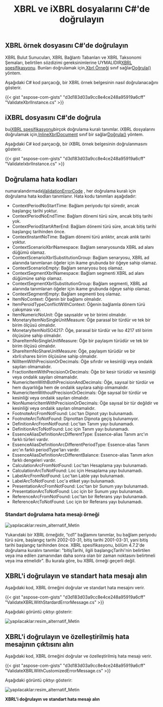 ﻿---
title: XBRL ve iXBRL dosyalarını C#'de doğrulayın
linktitle: XBRL ve iXBRL dosyalarını doğrulayın
keywords: xbrl taxonomy,xbrl,ixbrl,xbrl linkbases,xbrl Instances
description: C# Finance Kütüphane API, XBRL ve iXBRL dosyalarını doğrulayabilir. Daha fazla bilgi için lütfen bu makalede verilen örnek kodlara bakın.
type: docs
weight: 30
url: /tr/net/validate-xbrl-and-ixbrl-files/
---
## **XBRL örnek dosyasını C#'de doğrulayın**
 XBRL Bulut Sunucuları, XBRL Bağlantı Tabanları ve XBRL Taksonomi Şemaları, belirtilen sözdizimi gereksinimlerine UYMALIDIR[XBRL spesifikasyonu](http://www.xbrl.org/Specification/XBRL-2.1/REC-2003-12-31/XBRL-2.1-REC-2003-12-31+corrected-errata-2013-02-20.html). Bunları doğrulamak için,[Xbrl Örneği](https://reference.aspose.com/finance/net/aspose.finance.xbrl/xbrlinstance) sınıf sağlar[Doğrula()](https://reference.aspose.com/finance/net/aspose.finance.xbrl/xbrlinstance/methods/validate) yöntem.

Aşağıdaki C# kod parçacığı, bir XBRL örnek belgesinin nasıl doğrulanacağını gösterir.

{{< gist "aspose-com-gists" "d3d183d03a9cc8e4ce248a95919a6cff" "ValidateXbrlInstance.cs" >}}
## **iXBRL dosyasını C#'de doğrula**
 bu[iXBRL spesifikasyonu](http://www.xbrl.org/specification/inlinexbrl-part1/rec-2013-11-18/inlinexbrl-part1-rec-2013-11-18.html)birçok doğrulama kuralı tanımlar. iXBRL dosyalarını doğrulamak için,[InlineXbrlDocument](https://reference.aspose.com/finance/net/aspose.finance.xbrl.inline/inlinexbrldocument) sınıf bir sağlar[Doğrula()](https://reference.aspose.com/finance/net/aspose.finance.xbrl.inline/inlinexbrldocument/methods/validate) yöntem.

Aşağıdaki C# kod parçacığı, bir iXBRL örnek belgesinin doğrulanmasını gösterir.

{{< gist "aspose-com-gists" "d3d183d03a9cc8e4ce248a95919a6cff" "ValidateIxbrlInstance.cs" >}}
## **Doğrulama hata kodları**
 numaralandırmada[ValidationErrorCode](https://reference.aspose.com/finance/net/aspose.finance.xbrl.validator/validationerrorcode) , her doğrulama kuralı için doğrulama hata kodları tanımlanır.
Hata kodu tanımları aşağıdadır:

- ContextPeriodNoStartTime: Bağlam periyodu tipi süredir, ancak başlangıç tarihi yoktur.
- ContextPeriodNoEndTime: Bağlam dönemi türü süre, ancak bitiş tarihi yok.
- ContextPeriodStartAfterEnd: Bağlam dönemi türü süre, ancak bitiş tarihi başlangıç tarihinden önce.
- ContextInstantNoTime: Bağlam dönemi türü anlıktır, ancak anlık tarihi yoktur.
- ContextScenarioXbrlNamespace: Bağlam senaryosunda XBRL ad alanı düğümü olamaz.
- ContextScenarioXbrlSubstitutionGroup: Bağlam senaryosu, XBRL ad alanında tanımlanan öğeler için ikame grubunda bir öğeye sahip olamaz.
- ContextScenarioEmpty: Bağlam senaryosu boş olamaz.
- ContextSegmentXbrlNamespace: Bağlam segmenti XBRL ad alanı düğümüne sahip olamaz.
- ContextSegmentXbrlSubstitutionGroup: Bağlam segmenti, XBRL ad alanında tanımlanan öğeler için ikame grubunda öğeye sahip olamaz.
- ContextSegmentEmpty: Bağlam segmenti boş olamaz.
- ItemNoContext: Öğenin bir bağlamı olmalıdır.
- ItemPeroidTypeConflictWithContext: Öğenin bağlamla dönem türü çakışması var.
- ItemNumericNoUnit: Öğe sayısaldır ve bir birimi olmalıdır.
- MonetaryItemNoSingleUnitMeasure: Öğe parasal bir türdür ve tek bir birim ölçüsü olmalıdır.
- MonetaryItemNoISO4217: Öğe, parasal bir türdür ve Iso 4217 stil birim ölçüsüne sahip olmalıdır.
- ShareItemNoSingleUnitMeasure: Öğe bir paylaşım türüdür ve tek bir birim ölçüsü olmalıdır.
- ShareItemNoShareUnitMeasure: Öğe, paylaşım türüdür ve bir xbrli:shares birim ölçüsüne sahip olmalıdır.
- NillItemWithPrecisionOrDecimals: Öğe sıfırdır ve kesinliği veya ondalık sayıları olmamalıdır.
- FractionItemWithPrecisionOrDecimals: Öğe bir kesir türüdür ve kesinliği veya ondalık sayıları olmamalıdır.
- NumericItemWithBothPrecisionAndDecimals: Öğe, sayısal bir türdür ve hem duyarlılığa hem de ondalık sayılara sahip olmamalıdır.
- NumericItemWithoutPrecisionOrDecimals: Öğe sayısal bir türdür ve kesinliği veya ondalık sayıları olmalıdır.
- NonNumericItemWithPrecisionOrDecimals: Öğe sayısal bir tür değildir ve kesinliği veya ondalık sayıları olmamalıdır.
- FootnoteArcFromNotFound: Loc'tan Dipnot yayı bulunamadı.
- FootnoteArcToNotFound: Dipnottan Dipnota geçiş bulunamıyor.
- DefinitionArcFromNotFound: Loc'tan Tanım yayı bulunamadı.
- DefinitionArcToNotFound: Loc için Tanım yayı bulunamadı.
- EssenceAliasDefinitionArcDifferentType: Essence-alias Tanım arc'ın farklı türleri vardır.
- EssenceAliasDefinitionArcDifferentPeriodType: Essence-alias Tanım arc'ın farklı periodType'ları vardır.
- EssenceAliasDefinitionArcDifferentBalance: Essence-alias Tanım arkın farklı dengeleri vardır.
- CalculationArcFromNotFound: Loc'tan Hesaplama yayı bulunamadı.
- CalculationArcToNotFound: Loc için Hesaplama yayı bulunamadı.
- LabelArcFromNotFound: Loc'tan Lable yayı bulunamadı.
- LabelArcToNotFound: Loc'a etiket yayı bulunamadı.
- PresentationArcFromNotFound: Loc'tan bir Sunum yayı bulunamadı.
- PresentationArcToNotFound: Loc için bir Sunum yayı bulunamadı.
- ReferenceArcFromNotFound: Loc'tan bir Referans yayı bulunamadı.
- ReferenceArcToNotFound: Loc için bir Referans yayı bulunamadı.
### **Standart doğrulama hata mesajı örneği**
![yapılacaklar:resim_alternatif_Metin](validate-xbrl-and-ixbrl-files_1.png)

Yukarıdaki bir XBRL örneğidir, “cd1” bağlamını tanımlar, bu bağlam periyodu türü süre, başlangıç tarihi 2002-03-31, bitiş tarihi 2001-03-31, yani bitiş tarihi başlangıç tarihinden önce. XBRL spesifikasyonu, bölüm 4.7.2'de doğrulama kuralını tanımlar: "bitişTarihi, ilgili başlangıçTarihi'nin belirtilen veya ima edilen zamanından daha sonra olan bir zaman noktasını belirtmeli veya ima etmelidir". Bu kurala göre, bu XBRL örneği geçerli değil.
## **XBRL'i doğrulayın ve standart hata mesajı alın**
Aşağıdaki kod, XBRL örneğini doğrular ve standart hata mesajını verir.

{{< gist "aspose-com-gists" "d3d183d03a9cc8e4ce248a95919a6cff" "ValidateXBRLWithStardardErrorMessage.cs" >}}

Aşağıdaki görüntü çıktıyı gösterir:

![yapılacaklar:resim_alternatif_Metin](validate-xbrl-and-ixbrl-files_2.png)
## **XBRL'i doğrulayın ve özelleştirilmiş hata mesajının çıktısını alın**
Aşağıdaki kod, XBRL örneğini doğrular ve özelleştirilmiş hata mesajı verir.

{{< gist "aspose-com-gists" "d3d183d03a9cc8e4ce248a95919a6cff" "ValidateXBRLWithCustomizedErrorMessage.cs" >}}

Aşağıdaki görüntü çıktıyı gösterir:

![yapılacaklar:resim_alternatif_Metin](validate-xbrl-and-ixbrl-files_3.png)

**XBRL'i doğrulayın ve standart hata mesajı alın**


